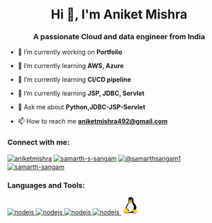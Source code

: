 <h1 align="center">Hi 👋, I'm Aniket Mishra</h1>
<h3 align="center">A passionate Cloud and data engineer from India</h3>

- 🔭 I’m currently working on **Portfolio**

- 🌱 I’m currently learning **AWS, Azure**

- 🌱 I’m currently learning **CI/CD pipeline**
 
- 🌱 I’m currently learning **JSP, JDBC, Servlet**

<!--
- 👨‍💻 All of my projects are available at [https://github.com/Aniket-Mishra](https://github.com/Aniket-mishra) 


- 📁 My portfolio website is now [avaliable](https://samarth-sangam.github.io/). Kindly have a look. More than 10+ hours work is dedicated for the portfolio.
-->

- 💬 Ask me about **Python,JDBC-JSP-Servlet**

- 📫 How to reach me **aniketmishra492@gmail.com**

<h3 align="left">Connect with me:</h3>
<p align="left">
<a href="https://dev.to/aniketmishra" target="blank"><img align="center" src="https://cdn.jsdelivr.net/npm/simple-icons@3.0.1/icons/dev-dot-to.svg" alt="aniketmishra" height="30" width="40" /></a>
<a href="https://linkedin.com/in/aniketmishra0" target="blank"><img align="center" src="https://raw.githubusercontent.com/rahuldkjain/github-profile-readme-generator/master/src/images/icons/Social/linked-in-alt.svg" alt="samarth-s-sangam" height="30" width="40" /></a>
<a href="https://medium.com/@samarthsangam1" target="blank"><img align="center" src="https://raw.githubusercontent.com/rahuldkjain/github-profile-readme-generator/master/src/images/icons/Social/medium.svg" alt="@samarthsangam1" height="30" width="40" /></a>
<a href="https://leetcode.com/AniketMishra/" target="blank"><img align="center" src="https://raw.githubusercontent.com/rahuldkjain/github-profile-readme-generator/master/src/images/icons/Social/leet-code.svg" alt="samarth-sangam" height="30" width="40" /></a>
</p>

<!--
<h3 align="left">Languages and Tools:</h3>

<p align="left"> 
<a href="https://nodejs.org" target="_blank"> <img src="https://raw.githubusercontent.com/devicons/devicon/master/icons/nodejs/nodejs-original-wordmark.svg" alt="nodejs" width="40" height="40"/> </a>
 <a href="https://reactjs.org/" target="_blank"> <img src="https://raw.githubusercontent.com/devicons/devicon/master/icons/react/react-original-wordmark.svg" alt="react" width="40" height="40"/> </a>
 <a href="https://developer.mozilla.org/en-US/docs/Web/JavaScript" target="_blank"> <img src="https://raw.githubusercontent.com/devicons/devicon/master/icons/javascript/javascript-original.svg" alt="javascript" width="40" height="40"/> </a>
  <a href="https://getbootstrap.com" target="_blank"> <img src="https://raw.githubusercontent.com/devicons/devicon/master/icons/bootstrap/bootstrap-plain-wordmark.svg" alt="bootstrap" width="40" height="40"/> </a> <a href="https://www.w3schools.com/css/" target="_blank"> <img src="https://raw.githubusercontent.com/devicons/devicon/master/icons/css3/css3-original-wordmark.svg" alt="css3" width="40" height="40"/> </a> <a href="https://expressjs.com" target="_blank"> <img src="https://raw.githubusercontent.com/devicons/devicon/master/icons/express/express-original-wordmark.svg" alt="express" width="40" height="40"/> </a> <a href="https://firebase.google.com/" target="_blank"> <img src="https://www.vectorlogo.zone/logos/firebase/firebase-icon.svg" alt="firebase" width="40" height="40"/> </a> <a href="https://git-scm.com/" target="_blank"> <img src="https://www.vectorlogo.zone/logos/git-scm/git-scm-icon.svg" alt="git" width="40" height="40"/> </a> <a href="https://grafana.com" target="_blank"> <img src="https://www.vectorlogo.zone/logos/grafana/grafana-icon.svg" alt="grafana" width="40" height="40"/> </a> <a href="https://heroku.com" target="_blank"> <img src="https://www.vectorlogo.zone/logos/heroku/heroku-icon.svg" alt="heroku" width="40" height="40"/> </a> <a href="https://www.w3.org/html/" target="_blank"> <img src="https://raw.githubusercontent.com/devicons/devicon/master/icons/html5/html5-original-wordmark.svg" alt="html5" width="40" height="40"/> </a>  <a href="https://jestjs.io" target="_blank"> <img src="https://www.vectorlogo.zone/logos/jestjsio/jestjsio-icon.svg" alt="jest" width="40" height="40"/> </a> <a href="https://www.linux.org/" target="_blank"> <img src="https://raw.githubusercontent.com/devicons/devicon/master/icons/linux/linux-original.svg" alt="linux" width="40" height="40"/> </a> <a href="https://www.mysql.com/" target="_blank"> <img src="https://raw.githubusercontent.com/devicons/devicon/master/icons/mysql/mysql-original-wordmark.svg" alt="mysql" width="40" height="40"/> </a> <a href="https://www.nginx.com" target="_blank"> <img src="https://raw.githubusercontent.com/devicons/devicon/master/icons/nginx/nginx-original.svg" alt="nginx" width="40" height="40"/> </a>  <a href="https://www.oracle.com/" target="_blank"> <img src="https://raw.githubusercontent.com/devicons/devicon/master/icons/oracle/oracle-original.svg" alt="oracle" width="40" height="40"/> </a> <a href="https://www.php.net" target="_blank"> <img src="https://raw.githubusercontent.com/devicons/devicon/master/icons/php/php-original.svg" alt="php" width="40" height="40"/> </a> <a href="https://www.postgresql.org" target="_blank"> <img src="https://raw.githubusercontent.com/devicons/devicon/master/icons/postgresql/postgresql-original-wordmark.svg" alt="postgresql" width="40" height="40"/> </a> <a href="https://postman.com" target="_blank"> <img src="https://www.vectorlogo.zone/logos/getpostman/getpostman-icon.svg" alt="postman" width="40" height="40"/> </a> <a href="https://redux.js.org" target="_blank"> <img src="https://raw.githubusercontent.com/devicons/devicon/master/icons/redux/redux-original.svg" alt="redux" width="40" height="40"/> </a> <a href="https://sass-lang.com" target="_blank"> <img src="https://raw.githubusercontent.com/devicons/devicon/master/icons/sass/sass-original.svg" alt="sass" width="40" height="40"/> </a> <a href="https://spring.io/" target="_blank"> <img src="https://www.vectorlogo.zone/logos/springio/springio-icon.svg" alt="spring" width="40" height="40"/> </a> <a href="https://www.sqlite.org/" target="_blank"> <img src="https://www.vectorlogo.zone/logos/sqlite/sqlite-icon.svg" alt="sqlite" width="40" height="40"/> </a> <a href="https://symfony.com" target="_blank"> <img src="https://symfony.com/logos/symfony_black_03.svg" alt="symfony" width="40" height="40"/> </a> </p>
-->
<h3 align="left">Languages and Tools:</h3>
<p align="left"> 
  
 <a href="https://docs.oracle.com/javaee/5/tutorial/doc/bnafe.html" target="_blank"> <img src="https://docs.oracle.com/javaee/5/tutorial/doc/graphics/javalogo.png" alt="nodejs" width="40" height="40"/> </a> 
  <a href="https://www.python.org/about/gettingstarted/" target="_blank"> <img src="https://www.python.org/static/img/python-logo.png" alt="nodejs" width="55" height="40"/> </a>
<a href="https://cognitiveclass.ai/courses/python-for-data-science" target="_blank"> <img src="https://courses.cognitiveclass.ai/asset-v1:Cognitiveclass+PY0101EN+v2+type@asset+block@Screen_Shot_2017-10-16_at_5.36.22_PM.png" alt="nodejs" width="55" height="40"/> </a>
  <a href="https://portal.azure.com/#blade/Microsoft_Azure_Expert/AdvisorMenuBlade/overview" target="_blank"> <img src="https://portal.azure.com/#home" alt="nodejs" width="55" height="40"/> </a>
  <a href="https://www.linux.org/" target="_blank"> <img src="https://raw.githubusercontent.com/devicons/devicon/master/icons/linux/linux-original.svg" alt="linux" width="40" height="40"/> </a>
<!--
**samarth-sangam/samarth-sangam** is a ✨ _special_ ✨ repository because its `README.md` (this file) appears on your GitHub profile.

Here are some ideas to get you started:

- 🔭 I’m currently working on ...
- 🌱 I’m currently learning ...
- 👯 I’m looking to collaborate on ...
- 🤔 I’m looking for help with ...
- 💬 Ask me about ...
- 📫 How to reach me: ...
- 😄 Pronouns: ...
- ⚡ Fun fact: ...
-->
